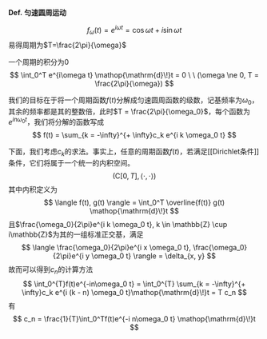 **Def.** **匀速圆周运动**

$$
f_\omega(t) = e^{i\omega t} = \cos \omega t + i \sin \omega t
$$
易得周期为$T=\frac{2\pi}{\omega}$

一个周期的积分为0
$$
\int_0^T e^{i\omega t} \mathop{\mathrm{d}\!}t = 0 \ \ (\omega \ne 0, T = \frac{2\pi}{\omega})
$$

我们的目标在于将一个周期函数$f(t)$分解成匀速圆周函数的级数，记基频率为$\omega_0$，其余的频率都是其的整数倍，此时$T = \frac{2\pi}{\omega_0}$，每个函数为$e^{in\omega_0 t}$，我们将分解的函数写成
$$
f(t) = \sum_{k = -\infty}^{+ \infty}c_k e^{i k \omega_0 t}
$$

下面，我们考虑$c_k$的求法。事实上，任意的周期函数$f(t)$，若满足[[Dirichlet条件]]条件，它们将属于一个统一的内积空间。
$$
(\mathrm{C}[0, T], \langle \cdot, \cdot \rangle)
$$
其中内积定义为
$$
\langle f(t), g(t) \rangle = \int_0^T \overline{f(t)} g(t) \mathop{\mathrm{d}\!}t
$$
且$\frac{\omega_0}{2\pi}e^{i k \omega_0 t}, k \in \mathbb{Z} \cup i\mathbb{Z}$为其的一组标准正交基，满足
$$
\langle \frac{\omega_0}{2\pi}e^{i x \omega_0 t}, \frac{\omega_0}{2\pi}e^{i y \omega_0 t} \rangle = \delta_{x, y}
$$
故而可以得到$c_n$的计算方法
$$
\int_0^{T}f(t)e^{-in\omega_0 t} = \int_0^{T} \sum_{k = -\infty}^{+ \infty}c_k e^{i (k - n) \omega_0 t}\mathop{\mathrm{d}\!}t = T c_n
$$
有
$$
c_n = \frac{1}{T}\int_0^Tf(t)e^{-i n\omega_0 t} \mathop{\mathrm{d}\!}t
$$
